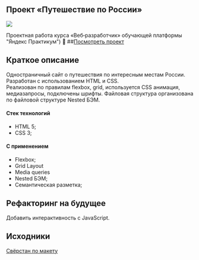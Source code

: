 ## Проект «Путешествие по России»

<img src="https://github.com/RyzhukIgor/russian-travel/blob/main/sprint-3-images/travel.gif">

Проектная работа курса «Веб‑разработчик» обучающей платформы "Яндекс Практикум") 
:open_file_folder:
##[Посмотреть проект](https://ryzhukigor.github.io/russian-travel/)
## Краткое описание
Одностраничный сайт о путешествия по интересным местам России. 
Разработан с использованием HTML и CSS.   
Реализован по правилам flexbox, grid, используется CSS анимация, медиазапросы, подключены шрифты. Файловая структура организована по файловой структуре Nested БЭМ.   
#### Стек технологий
  * HTML 5;
  * CSS 3;
#### С применением
  * Flexbox;
  * Grid Layout
  * Media queries
  * Nested БЭМ;
  * Семантическая разметка;
## Рефакторинг на будущее
Добавить интерактивность с  JavaScript.
## Исходники
[Свёрстан по макету](https://www.figma.com/file/5S2WSbEFL6awjVWJ0NWL8Q/Sprint-3_-Russia-_-desktop-mobile?node-id=28503%3A0)



